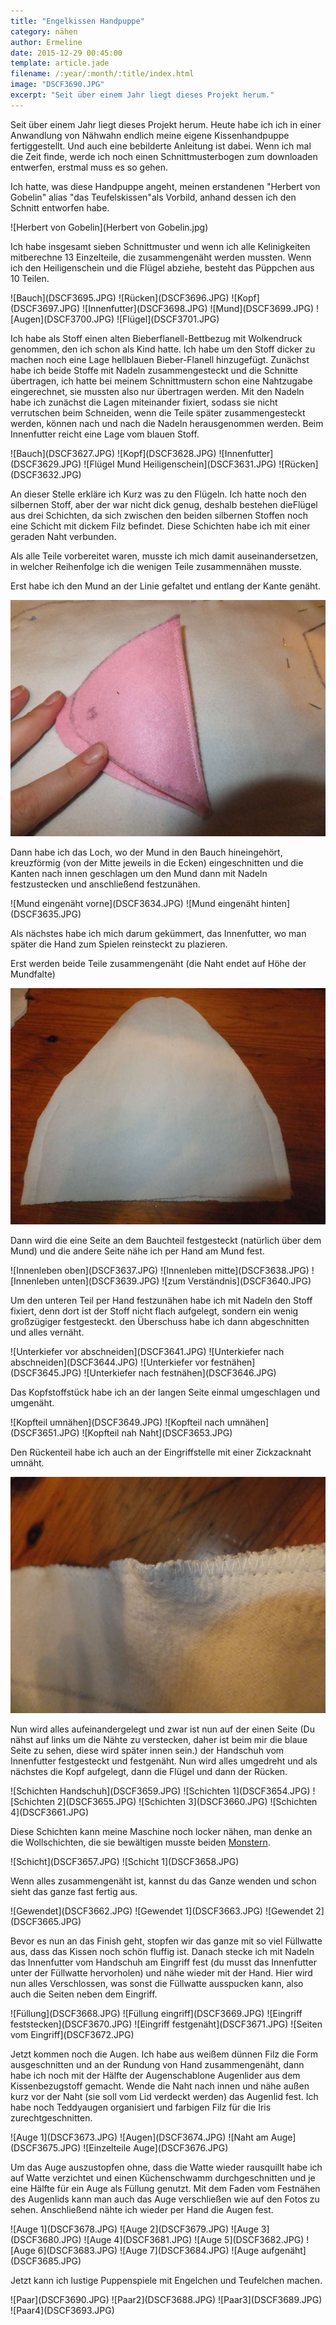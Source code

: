 ```yaml
---
title: "Engelkissen Handpuppe"
category: nähen
author: Ermeline
date: 2015-12-29 00:45:00 
template: article.jade
filename: /:year/:month/:title/index.html
image: "DSCF3690.JPG"
excerpt: "Seit über einem Jahr liegt dieses Projekt herum."
---
```


Seit über einem Jahr liegt dieses Projekt herum. Heute habe ich ich in einer Anwandlung von Nähwahn endlich meine eigene Kissenhandpuppe fertiggestellt. Und auch eine bebilderte Anleitung ist dabei. Wenn ich mal die Zeit finde, werde ich noch einen Schnittmusterbogen zum downloaden entwerfen, erstmal muss es so gehen.

Ich hatte, was diese Handpuppe angeht, meinen erstandenen "Herbert von Gobelin" alias "das Teufelskissen"als Vorbild, anhand dessen ich den Schnitt entworfen habe.

![Herbert von Gobelin](Herbert von Gobelin.jpg)


Ich habe insgesamt sieben Schnittmuster und wenn ich alle Kelinigkeiten mitberechne 13 Einzelteile, die zusammengenäht werden mussten. Wenn ich den Heiligenschein und die Flügel abziehe, besteht das Püppchen aus 10 Teilen.

<div class="slideshow_landscape">
![Bauch](DSCF3695.JPG)
![Rücken](DSCF3696.JPG)
![Kopf](DSCF3697.JPG)
![Innenfutter](DSCF3698.JPG)
![Mund](DSCF3699.JPG)
![Augen](DSCF3700.JPG)
![Flügel](DSCF3701.JPG)
</div>


Ich habe als Stoff einen alten Bieberflanell-Bettbezug mit Wolkendruck genommen, den ich schon als Kind hatte. Ich habe um den Stoff dicker zu machen noch eine Lage hellblauen Bieber-Flanell hinzugefügt. Zunächst habe ich beide Stoffe mit Nadeln zusammengesteckt und die Schnitte übertragen, ich hatte bei meinem Schnittmustern schon eine Nahtzugabe eingerechnet, sie mussten also nur übertragen werden. Mit den Nadeln habe ich zunächst die Lagen miteinander fixiert, sodass sie nicht verrutschen beim Schneiden, wenn die Teile später zusammengesteckt werden, können nach und nach die Nadeln herausgenommen werden. Beim Innenfutter reicht eine Lage vom blauen Stoff.

<div class="slideshow_landscape">
![Bauch](DSCF3627.JPG)
![Kopf](DSCF3628.JPG)
![Innenfutter](DSCF3629.JPG)
![Flügel Mund Heiligenschein](DSCF3631.JPG)
![Rücken](DSCF3632.JPG)
</div>


An dieser Stelle erkläre ich Kurz was zu den Flügeln. Ich hatte noch den silbernen Stoff, aber der war nicht dick genug, deshalb bestehen dieFlügel aus drei Schichten, da sich zwischen den beiden silbernen Stoffen noch eine Schicht mit dickem Filz befindet. Diese Schichten habe ich mit einer geraden Naht verbunden.

Als alle Teile vorbereitet waren, musste ich mich damit auseinandersetzen, in welcher Reihenfolge ich die wenigen Teile zusammennähen musste. 

Erst habe ich den Mund an der Linie gefaltet und entlang der Kante genäht.

![Mund](DSCF3633.JPG)


Dann habe ich das Loch, wo der Mund in den Bauch hineingehört, kreuzförmig (von der Mitte jeweils in die Ecken) eingeschnitten und die Kanten nach innen geschlagen um den Mund dann mit Nadeln festzustecken und anschließend festzunähen.

<div class="slideshow_landscape">
![Mund eingenäht vorne](DSCF3634.JPG)
![Mund eingenäht hinten](DSCF3635.JPG)
</div>


Als nächstes habe ich mich darum gekümmert, das Innenfutter, wo man später die Hand zum Spielen reinsteckt zu plazieren.

Erst werden beide Teile zusammengenäht (die Naht endet auf Höhe der Mundfalte)

![Innenfutter](DSCF3636.JPG)


Dann wird die eine Seite an dem Bauchteil festgesteckt (natürlich über dem Mund) und die andere Seite nähe ich per Hand am Mund fest.

<div class="slideshow_landscape">
![Innenleben oben](DSCF3637.JPG)
![Innenleben mitte](DSCF3638.JPG)
![Innenleben unten](DSCF3639.JPG)
![zum Verständnis](DSCF3640.JPG)
</div>


Um den unteren Teil per Hand festzunähen habe ich mit Nadeln den Stoff fixiert, denn dort ist der Stoff nicht flach aufgelegt, sondern ein wenig großzügiger festgesteckt. den Überschuss habe ich dann abgeschnitten und alles vernäht.

<div class="slideshow_landscape">
![Unterkiefer vor abschneiden](DSCF3641.JPG)
![Unterkiefer nach abschneiden](DSCF3644.JPG)
![Unterkiefer vor festnähen](DSCF3645.JPG)
![Unterkiefer nach festnähen](DSCF3646.JPG)
</div>


Das Kopfstoffstück habe ich an der langen Seite einmal umgeschlagen und umgenäht.

<div class="slideshow_landscape">
![Kopfteil umnähen](DSCF3649.JPG)
![Kopfteil nach umnähen](DSCF3651.JPG)
![Kopfteil nah Naht](DSCF3653.JPG)
</div>


Den Rückenteil habe ich auch an der Eingriffstelle mit einer Zickzacknaht umnäht.

![Zickzacknaht Kopf](DSCF3656.JPG)


Nun wird alles aufeinandergelegt und zwar ist nun auf der einen Seite (Du nähst auf links um die Nähte zu verstecken, daher ist beim mir die blaue Seite zu sehen, diese wird später innen sein.) der Handschuh vom Innenfutter festgesteckt und festgenäht. Nun wird alles umgedreht und als nächstes die Kopf aufgelegt, dann die Flügel und dann der Rücken.

<div class="slideshow_landscape">
![Schichten Handschuh](DSCF3659.JPG)
![Schichten 1](DSCF3654.JPG)
![Schichten 2](DSCF3655.JPG)
![Schichten 3](DSCF3660.JPG)
![Schichten 4](DSCF3661.JPG)
</div>


Diese Schichten kann meine Maschine noch locker nähen, man denke an die Wollschichten, die sie bewältigen musste beiden [Monstern](http://flauschiversum.de/2014/12/mobile-monster-macht-man-selbst/). 

<div class="slideshow">
![Schicht](DSCF3657.JPG)
![Schicht 1](DSCF3658.JPG)
</div>


Wenn alles zusammengenäht ist, kannst du das Ganze wenden und schon sieht das ganze fast fertig aus.

<div class="slideshow">
![Gewendet](DSCF3662.JPG)
![Gewendet 1](DSCF3663.JPG)
![Gewendet 2](DSCF3665.JPG)
</div>


Bevor es nun an das Finish geht, stopfen wir das ganze mit so viel Füllwatte aus, dass das Kissen noch schön fluffig ist. Danach stecke ich mit Nadeln das Innenfutter vom Handschuh am Eingriff fest (du musst das Innenfutter unter der Füllwatte hervorholen) und nähe wieder mit der Hand. Hier wird nun alles Verschlossen, was sonst die Füllwatte ausspucken kann, also auch die Seiten neben dem Eingriff.

<div class="slideshow">
![Füllung](DSCF3668.JPG)
![Füllung eingriff](DSCF3669.JPG)
![Eingriff feststecken](DSCF3670.JPG)
![Eingriff festgenäht](DSCF3671.JPG)
![Seiten vom Eingriff](DSCF3672.JPG)
</div>


Jetzt kommen noch die Augen. Ich habe aus weißem dünnen Filz die Form ausgeschnitten und an der Rundung von Hand zusammengenäht, dann habe ich noch mit der Hälfte der Augenschablone Augenlider aus dem Kissenbezugstoff gemacht. Wende die Naht nach innen und nähe außen kurz vor der Naht (sie soll vom Lid verdeckt werden) das Augenlid fest. Ich habe noch Teddyaugen organisiert und farbigen Filz für die Iris zurechtgeschnitten.

<div class="slideshow">
![Auge 1](DSCF3673.JPG)
![Augen](DSCF3674.JPG)
![Naht am Auge](DSCF3675.JPG)
![Einzelteile Auge](DSCF3676.JPG)
</div>


Um das Auge auszustopfen ohne, dass die Watte wieder rausquillt habe ich auf Watte verzichtet und einen Küchenschwamm durchgeschnitten und je eine Hälfte für ein Auge als Füllung genutzt. Mit dem Faden vom Festnähen des Augenlids kann man auch das Auge verschließen wie auf den Fotos zu sehen. Anschließend nähte ich wieder per Hand die Augen fest. 

<div class="slideshow">
![Auge 1](DSCF3678.JPG)
![Auge 2](DSCF3679.JPG)
![Auge 3](DSCF3680.JPG)
![Auge 4](DSCF3681.JPG)
![Auge 5](DSCF3682.JPG)
![Auge 6](DSCF3683.JPG)
![Auge 7](DSCF3684.JPG)
![Auge aufgenäht](DSCF3685.JPG)
</div>


Jetzt kann ich lustige Puppenspiele mit Engelchen und Teufelchen machen.

<div class="slideshow">
![Paar](DSCF3690.JPG)
![Paar2](DSCF3688.JPG)
![Paar3](DSCF3689.JPG)
![Paar4](DSCF3693.JPG)
</div>
